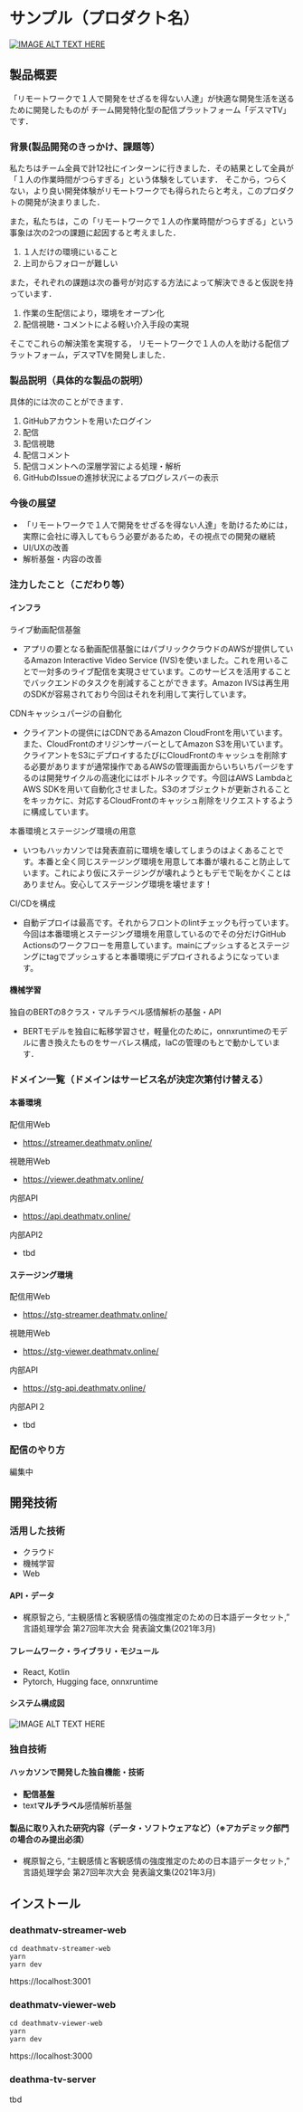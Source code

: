 # サンプル（プロダクト名）

[![IMAGE ALT TEXT HERE](https://user-images.githubusercontent.com/49345024/197320379-71f30e19-6878-4a89-864f-acac6c258697.png)](https://www.youtube.com/watch?v=LUPQFB4QyVo)

## 製品概要
「リモートワークで１人で開発をせざるを得ない人達」が快適な開発生活を送るために開発したものが
チーム開発特化型の配信プラットフォーム「デスマTV」です．

### 背景(製品開発のきっかけ、課題等）
私たちはチーム全員で計12社にインターンに行きました．その結果として全員が「１人の作業時間がつらすぎる」という体験をしています．
そこから，つらくない，より良い開発体験がリモートワークでも得られたらと考え，このプロダクトの開発が決まりました．

また，私たちは，この「リモートワークで１人の作業時間がつらすぎる」という事象は次の2つの課題に起因すると考えました．
1. １人だけの環境にいること
2. 上司からフォローが難しい

また，それぞれの課題は次の番号が対応する方法によって解決できると仮説を持っています．
1. 作業の生配信により，環境をオープン化
2. 配信視聴・コメントによる軽い介入手段の実現

そこでこれらの解決策を実現する，
リモートワークで１人の人を助ける配信プラットフォーム，デスマTVを開発しました．

### 製品説明（具体的な製品の説明）
具体的には次のことができます．
1. GitHubアカウントを用いたログイン
2. 配信
3. 配信視聴
4. 配信コメント
5. 配信コメントへの深層学習による処理・解析
6. GitHubのIssueの進捗状況によるプログレスバーの表示

### 今後の展望
- 「リモートワークで１人で開発をせざるを得ない人達」を助けるためには，実際に会社に導入してもらう必要があるため，その視点での開発の継続
- UI/UXの改善
- 解析基盤・内容の改善

### 注力したこと（こだわり等）
#### インフラ
ライブ動画配信基盤
- アプリの要となる動画配信基盤にはパブリッククラウドのAWSが提供しているAmazon Interactive Video Service (IVS)を使いました。これを用いることで一対多のライブ配信を実現させています。このサービスを活用することでバックエンドのタスクを削減することができます。Amazon IVSは再生用のSDKが容易されており今回はそれを利用して実行しています。

CDNキャッシュパージの自動化
- クライアントの提供にはCDNであるAmazon CloudFrontを用いています。また、CloudFrontのオリジンサーバーとしてAmazon S3を用いています。クライアントをS3にデプロイするたびにCloudFrontのキャッシュを削除する必要がありますが通常操作であるAWSの管理画面からいちいちパージをするのは開発サイクルの高速化にはボトルネックです。今回はAWS LambdaとAWS SDKを用いて自動化させました。S3のオブジェクトが更新されることをキッカケに、対応するCloudFrontのキャッシュ削除をリクエストするように構成しています。

本番環境とステージング環境の用意
- いつもハッカソンでは発表直前に環境を壊してしまうのはよくあることです。本番と全く同じステージング環境を用意して本番が壊れること防止しています。これにより仮にステージングが壊れようともデモで恥をかくことはありません。安心してステージング環境を壊せます！

CI/CDを構成
- 自動デプロイは最高です。それからフロントのlintチェックも行っています。今回は本番環境とステージング環境を用意しているのでその分だけGitHub Actionsのワークフローを用意しています。mainにプッシュするとステージングにtagでプッシュすると本番環境にデプロイされるようになっています。

#### 機械学習
独自のBERTの8クラス・マルチラベル感情解析の基盤・API
- BERTモデルを独自に転移学習させ，軽量化のために，onnxruntimeのモデルに書き換えたものをサーバレス構成，IaCの管理のもとで動かしています．

### ドメイン一覧（ドメインはサービス名が決定次第付け替える）
#### 本番環境

配信用Web
- https://streamer.deathmatv.online/

視聴用Web
- https://viewer.deathmatv.online/

内部API
- https://api.deathmatv.online/

内部API2
- tbd

#### ステージング環境

配信用Web
- https://stg-streamer.deathmatv.online/

視聴用Web
- https://stg-viewer.deathmatv.online/

内部API
- https://stg-api.deathmatv.online/

内部API２
- tbd

### 配信のやり方
編集中

## 開発技術

### 活用した技術
- クラウド
- 機械学習
- Web

#### API・データ
- 梶原智之ら, “主観感情と客観感情の強度推定のための日本語データセット,” 言語処理学会 第27回年次大会 発表論文集(2021年3月)

#### フレームワーク・ライブラリ・モジュール
- React, Kotlin
- Pytorch, Hugging face, onnxruntime

#### システム構成図
![IMAGE ALT TEXT HERE](https://user-images.githubusercontent.com/49345024/197322305-3c2c7be8-ec22-4a03-9040-43f8a3e576c7.png)

### 独自技術

#### ハッカソンで開発した独自機能・技術

- **配信基盤**
- text**マルチラベル**感情解析基盤

#### 製品に取り入れた研究内容（データ・ソフトウェアなど）（※アカデミック部門の場合のみ提出必須）
- 梶原智之ら, “主観感情と客観感情の強度推定のための日本語データセット,” 言語処理学会 第27回年次大会 発表論文集(2021年3月)

## インストール

### deathmatv-streamer-web

```
cd deathmatv-streamer-web
yarn
yarn dev
```

https://localhost:3001

### deathmatv-viewer-web

```
cd deathmatv-viewer-web
yarn
yarn dev
```

https://localhost:3000

### deathma-tv-server

tbd

